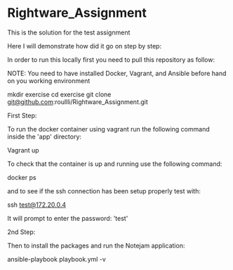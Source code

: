 # Rightware_Assignment
This is the solution for the test assignment

Here I will demonstrate how did it go on step by step:

In order to run this locally first you need to pull this repository as follow:

NOTE: You need to have installed Docker, Vagrant, and Ansible before hand on you working environment

mkdir exercise
cd exercise
git clone git@github.com:roullli/Rightware_Assignment.git 

First Step:

To run the docker container using vagrant run the following command inside the 'app' directory:

Vagrant up

To check that the container is up and running use the following command:

docker ps

and to see if the ssh connection has been setup properly test with: 

ssh test@172.20.0.4

It will prompt to enter the password: 'test'

2nd Step:

Then to install the packages and run the Notejam application:

ansible-playbook playbook.yml -v
